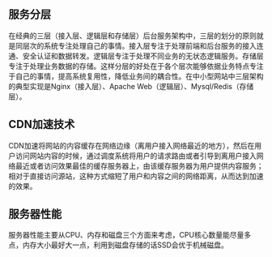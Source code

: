 ## 服务分层
在经典的三层（接入层、逻辑层和存储层）后台服务架构中，三层的划分的原则就是同层次的系统专注处理自己的事情。接入层专注于处理前端和后台服务的接入连通、安全认证和数据转发。逻辑层专注于处理不同业务的无状态逻辑服务。存储层专注于处理业务数据的存储。这样分层的好处在于各个层次能够依据业务特点专注于自己的事情，提高系统复用性，降低业务间的耦合性。在中小型网站中三层架构的典型实现是Nginx（接入层）、Apache Web（逻辑层）、Mysql/Redis（存储层）。
## CDN加速技术
CDN加速将网站的内容缓存在网络边缘（离用户接入网络最近的地方），然后在用户访问网站内容的时候，通过调度系统将用户的请求路由或者引导到离用户接入网络最近或者访问效果最佳的缓存服务器上，由该缓存服务器为用户提供内容服务；相对于直接访问源站，这种方式缩短了用户和内容之间的网络距离，从而达到加速的效果。
## 服务器性能
服务器性能主要从CPU、内存和磁盘三个方面来考虑，CPU核心数量能尽量多点，内存大小最好大一点，利用到磁盘存储的话SSD会优于机械磁盘。